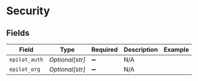 # Security


## Fields

| Field              | Type               | Required           | Description        | Example            |
| ------------------ | ------------------ | ------------------ | ------------------ | ------------------ |
| `epilot_auth`      | *Optional[str]*    | :heavy_minus_sign: | N/A                |                    |
| `epilot_org`       | *Optional[str]*    | :heavy_minus_sign: | N/A                |                    |